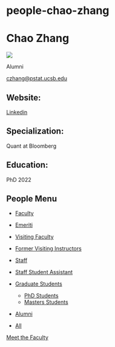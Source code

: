 # people-chao-zhang

# Chao Zhang

![](https://www.pstat.ucsb.edu/sites/default/files/styles/people_node/public/people/photo/profile-pic-chao-zhang.JPG?itok=MG04N1VV)

Alumni

[czhang@pstat.ucsb.edu](mailto:czhang@pstat.ucsb.edu)

## Website:

[Linkedin](https://www.linkedin.com/in/chaozhang0209/)

## Specialization:

Quant at Bloomberg

## Education:

PhD 2022

## People Menu

- [Faculty](/people/academic "Faculty")
- [Emeriti](/people/emeriti "Emeriti")
- [Visiting Faculty](/people/visiting "Visiting Faculty")
- [Former Visiting Instructors](/people/lecturer "Former Visiting Instructors")
- [Staff](/people/staff)
- [Staff Student Assistant](/people/researcher "Staff Student Assistant")
- [Graduate Students](/people/student "Graduate Students")
  
  - [PhD Students](/people/student/phd "PhD Students")
  - [Masters Students](/people/student/masters "Masters Students")
- [Alumni](/people/alumni)
- [All](/people/all)

[Meet the Faculty](/people/meet-the-faculty)